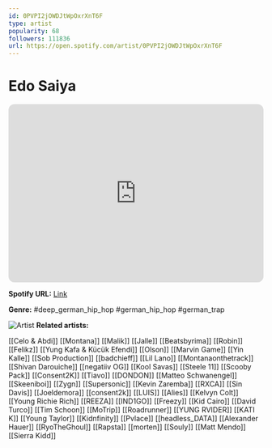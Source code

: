 ```yaml
---
id: 0PVPI2jOWDJtWpOxrXnT6F
type: artist
popularity: 68
followers: 111836
url: https://open.spotify.com/artist/0PVPI2jOWDJtWpOxrXnT6F
---
```

# Edo Saiya

<iframe style="border-radius:12px" src="https://open.spotify.com/embed/artist/0PVPI2jOWDJtWpOxrXnT6F" width="100%" height="352" frameBorder="0" allowfullscreen="" allow="autoplay; clipboard-write; encrypted-media; fullscreen; picture-in-picture" loading="lazy"></iframe>

**Spotify URL:** [Link](https://open.spotify.com/artist/0PVPI2jOWDJtWpOxrXnT6F)

**Genre:**  #deep_german_hip_hop #german_hip_hop #german_trap

![Artist](https://i.scdn.co/image/ab6761610000e5ebdfed31600e69956424bebd55)
**Related artists:**

[[Celo & Abdi]]
[[Montana]]
[[Malik]]
[[Jalle]]
[[Beatsbyrima]]
[[Robin]]
[[Felikz]]
[[Yung Kafa & Kücük Efendi]]
[[Olson]]
[[Marvin Game]]
[[Yin Kalle]]
[[Sob Production]]
[[badchieff]]
[[Lil Lano]]
[[Montanaonthetrack]]
[[Shivan Darouiche]]
[[negatiiv OG]]
[[Kool Savas]]
[[Steele 11]]
[[Scooby Pack]]
[[Consent2K]]
[[Tiavo]]
[[DONDON]]
[[Matteo Schwanengel]]
[[Skeeniboi]]
[[Zygn]]
[[Supersonic]]
[[Kevin Zaremba]]
[[RXCA]]
[[Sin Davis]]
[[Joeldemora]]
[[consent2k]]
[[LUIS]]
[[Alies]]
[[Kelvyn Colt]]
[[Young Richie Rich]]
[[REEZA]]
[[IND1GO]]
[[Freezy]]
[[Kid Cairo]]
[[David Turco]]
[[Tim Schoon]]
[[MoTrip]]
[[Roadrunner]]
[[YUNG RVIDER]]
[[KATI K]]
[[Young Taylor]]
[[Kidnfinity]]
[[Pvlace]]
[[headless_DATA]]
[[Alexander Hauer]]
[[RyoTheGhoul]]
[[Rapsta]]
[[morten]]
[[Souly]]
[[Matt Mendo]]
[[Sierra Kidd]]

